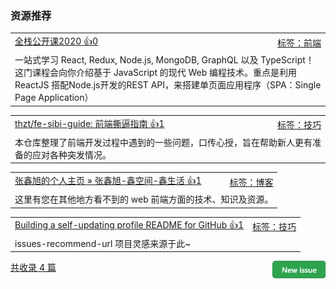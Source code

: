 ### 资源推荐

<table><tr>
<td>
<a href="https://fullstackopen.com/zh/">全栈公开课2020 👍0</a>
</td>
<td align="right">
<a href="https://github.com/vhxubo/issues-recommend-url/labels/%E5%89%8D%E7%AB%AF">标签：前端</a>
</td>
</tr><tr>
<td colspan="2">
一站式学习 React, Redux, Node.js, MongoDB, GraphQL 以及 TypeScript！这门课程会向你介绍基于 JavaScript 的现代 Web 编程技术。重点是利用 ReactJS 搭配Node.js开发的REST API，来搭建单页面应用程序（SPA：Single Page Application）
</td>
</tr></table>
<table><tr>
<td>
<a href="https://github.com/thzt/fe-sibi-guide">thzt/fe-sibi-guide: 前端撕逼指南 👍1</a>
</td>
<td align="right">
<a href="https://github.com/vhxubo/issues-recommend-url/labels/%E6%8A%80%E5%B7%A7">标签：技巧</a>
</td>
</tr><tr>
<td colspan="2">
本仓库整理了前端开发过程中遇到的一些问题，口传心授，旨在帮助新人更有准备的应对各种突发情况。
</td>
</tr></table>
<table><tr>
<td>
<a href="https://www.zhangxinxu.com/">张鑫旭的个人主页 » 张鑫旭-鑫空间-鑫生活 👍1</a>
</td>
<td align="right">
<a href="https://github.com/vhxubo/issues-recommend-url/labels/%E5%8D%9A%E5%AE%A2">标签：博客</a>
</td>
</tr><tr>
<td colspan="2">
这里有您在其他地方看不到的 web 前端方面的技术、知识及资源。
</td>
</tr></table>
<table><tr>
<td>
<a href="https://simonwillison.net/2020/Jul/10/self-updating-profile-readme/">Building a self-updating profile README for GitHub 👍1</a>
</td>
<td align="right">
<a href="https://github.com/vhxubo/issues-recommend-url/labels/%E6%8A%80%E5%B7%A7">标签：技巧</a>
</td>
</tr><tr>
<td colspan="2">
issues-recommend-url 项目灵感来源于此~
</td>
</tr></table>

<a href="https://github.com/vhxubo/issues-recommend-url/issues/new"><img src=".github/workflows/new_issue.png" align="right" height="28" alt="New issue"></a> 
<a href="https://github.com/vhxubo/issues-recommend-url/issues">共收录 4 篇</a>
